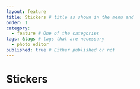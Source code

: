 ```yaml
---
layout: feature
title: Stickers # title as shown in the menu and 
order: 1
category: 
  - feature # One of the categories
tags: &tags # tags that are necessary
  - photo editor 
published: true # Either published or not 
---
```


# Stickers